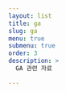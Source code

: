 ```yaml
---
layout: list
title: ga
slug: ga
menu: true
submenu: true
order: 3
description: >
  GA 관련 자료

---
```

